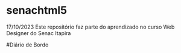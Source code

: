 # senachtml5

17/10/2023 Este repositório faz parte do aprendizado no curso Web Designer do Senac Itapira

#Diário de Bordo
